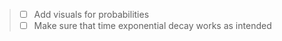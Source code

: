 
> - [ ] Add visuals for probabilities
> - [ ] Make sure that time exponential decay works as intended 

